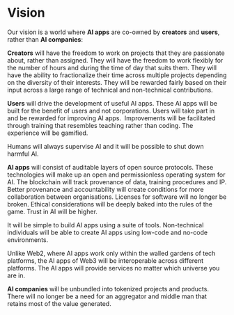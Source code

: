 # Vision
Our vision is a world where **AI apps** are co-owned by **creators** and **users**, rather than **AI companies**:

**Creators** will have the freedom to work on projects that they are passionate about, rather than assigned. They will have the freedom to work flexibly for the number of hours and during the time of day that suits them. They will have the ability to fractionalize their time across multiple projects depending on the diversity of their interests. They will be rewarded fairly based on their input across a large range of technical and non-technical contributions.

**Users** will drive the development of useful AI apps. These AI apps will be built for the benefit of users and not corporations. Users will take part in and be rewarded for improving AI apps.  Improvements will be facilitated through training that resembles teaching rather than coding. The experience will be gamified.

Humans will always supervise AI and it will be possible to shut down harmful AI.

**AI apps** will consist of auditable layers of open source protocols. These technologies will make up an open and permissionless operating system for AI. The blockchain will track provenance of data, training procedures and IP. Better provenance and accountability will create conditions for more collaboration between organisations. Licenses for software will no longer be broken. Ethical considerations will be deeply baked into the rules of the game. Trust in AI will be higher.

It will be simple to build AI apps using a suite of tools. Non-technical individuals will be able to create AI apps using low-code and no-code environments.

Unlike Web2, where AI apps work only within the walled gardens of tech platforms, the AI apps of Web3 will be interoperable across different platforms. The AI apps will provide services no matter which universe you are in.

**AI companies** will be unbundled into tokenized projects and products. There will no longer be a need for an aggregator and middle man that retains most of the value generated.